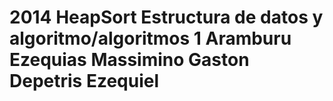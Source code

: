 2014 HeapSort Estructura de datos y algoritmo/algoritmos 1
Aramburu Ezequias
Massimino Gaston
Depetris Ezequiel
 =====
